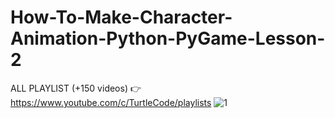 # How-To-Make-Character-Animation-Python-PyGame-Lesson-2
ALL PLAYLIST (+150 videos) 👉 https://www.youtube.com/c/TurtleCode/playlists
![1](https://user-images.githubusercontent.com/85156399/172013527-611bbfac-1429-4004-993c-a11aedcd1bbd.png)
